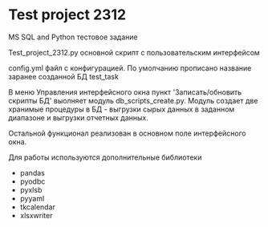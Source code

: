 # Test project 2312

MS SQL and Python тестовое задание

Test_project_2312.py основной скрипт с пользовательским интерфейсом

config.yml файл с конфигурацией. По умолчанию прописано название заранее созданной БД test_task

В меню Управления интерфейсного окна пункт 'Записать/обновить скрипты БД' выолняет модуль db_scripts_create.py. Модуль создает две хранимые процедуры в БД - выгрузки сырых данных в заданном диапазоне и выгрузки отчетных данных.

Остальной функционал реализован в основном поле интерфейсного окна.

Для работы используются дополнительные библиотеки

* pandas
* pyodbc
* pyxlsb
* pyyaml
* tkcalendar
* xlsxwriter
